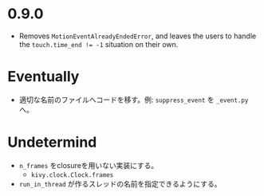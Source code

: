 # 0.9.0

- Removes `MotionEventAlreadyEndedError`, and leaves the users to handle the `touch.time_end != -1` situation on their own.

# Eventually

- 適切な名前のファイルへコードを移す。例: `suppress_event` を `_event.py` へ。

# Undetermind

- `n_frames` をclosureを用いない実装にする。
  - `kivy.clock.Clock.frames`
- `run_in_thread` が作るスレッドの名前を指定できるようにする。

